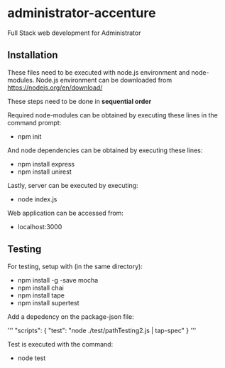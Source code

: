 # administrator-accenture

Full Stack web development for Administrator

## Installation

These files need to be executed with node.js environment and node-modules.
Node.js environment can be downloaded from https://nodejs.org/en/download/

These steps need to be done in **sequential order**

Required node-modules can be obtained by executing these lines in the command prompt:
- npm init

And node dependencies can be obtained by executing these lines:
- npm install express
- npm install unirest

Lastly, server can be executed by executing:
- node index.js

Web application can be accessed from:
- localhost:3000

## Testing

For testing, setup with (in the same directory):

- npm install -g -save mocha
- npm install chai
- npm install tape
- npm install supertest

Add a depedency on the package-json file:

'''
"scripts": {
    "test": "node ./test/pathTesting2.js | tap-spec"
  }
'''

Test is executed with the command:

- node test
